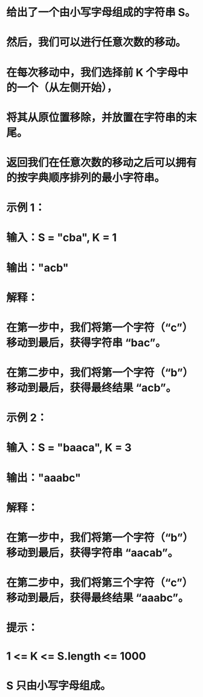 # 给出了一个由小写字母组成的字符串 S。
# 然后，我们可以进行任意次数的移动。
# 在每次移动中，我们选择前 K 个字母中的一个（从左侧开始），
# 将其从原位置移除，并放置在字符串的末尾。
# 返回我们在任意次数的移动之后可以拥有的按字典顺序排列的最小字符串。
# 示例 1：
# 输入：S = "cba", K = 1
# 输出："acb"
# 解释：
# 在第一步中，我们将第一个字符（“c”）移动到最后，获得字符串 “bac”。
# 在第二步中，我们将第一个字符（“b”）移动到最后，获得最终结果 “acb”。
# 示例 2：
# 输入：S = "baaca", K = 3
# 输出："aaabc"
# 解释：
# 在第一步中，我们将第一个字符（“b”）移动到最后，获得字符串 “aacab”。
# 在第二步中，我们将第三个字符（“c”）移动到最后，获得最终结果 “aaabc”。
# 提示：
# 1 <= K <= S.length <= 1000
# S 只由小写字母组成。